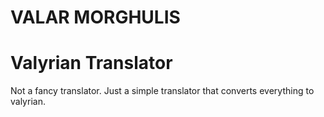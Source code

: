 # VALAR MORGHULIS
# Valyrian Translator
Not a fancy translator.
Just a simple translator that converts everything to valyrian.
